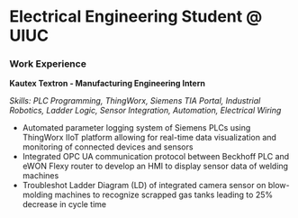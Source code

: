 # Electrical Engineering Student @ UIUC


### Work Experience
**Kautex Textron - Manufacturing Engineering Intern**

*Skills: PLC Programming, ThingWorx, Siemens TIA Portal, Industrial Robotics, Ladder Logic, Sensor Integration, Automation, Electrical Wiring*
- Automated parameter logging system of Siemens PLCs using ThingWorx IIoT platform allowing for real-time data visualization and monitoring of connected devices and sensors
- Integrated OPC UA communication protocol between Beckhoff PLC and eWON Flexy router to develop an HMI to display sensor data of welding machines
- Troubleshot Ladder Diagram (LD) of integrated camera sensor on blow-molding machines to recognize scrapped gas tanks leading to 25% decrease in cycle time

